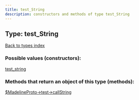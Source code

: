 ```yaml
---
title: test_String
description: constructors and methods of type test_String
---
```

## Type: test\_String  
[Back to types index](index.md)



### Possible values (constructors):

[test\_string](../constructors/test_string.md)  



### Methods that return an object of this type (methods):

[$MadelineProto->test->callString](../methods/test_callString.md)  



